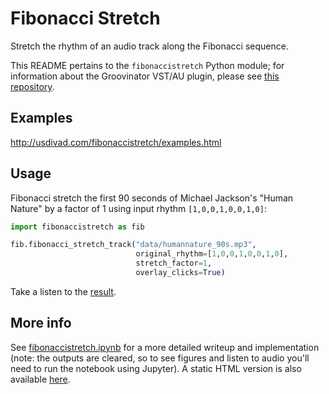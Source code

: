 # Fibonacci Stretch

Stretch the rhythm of an audio track along the Fibonacci sequence.

This README pertains to the `fibonaccistretch` Python module; for information about the Groovinator VST/AU plugin, please see [this repository](https://github.com/usdivad/Groovinator).

## Examples
http://usdivad.com/fibonaccistretch/examples.html

## Usage
Fibonacci stretch the first 90 seconds of Michael Jackson's "Human Nature" by a factor of 1 using input rhythm `[1,0,0,1,0,0,1,0]`:

```python
import fibonaccistretch as fib

fib.fibonacci_stretch_track("data/humannature_90s.mp3",
                            original_rhythm=[1,0,0,1,0,0,1,0],
                            stretch_factor=1,
                            overlay_clicks=True)
```

Take a listen to the [result](data/out_humannature_90s_stretched.mp3).

## More info
See [fibonaccistretch.ipynb](nbs/fibonaccistretch.ipynb) for a more detailed writeup and implementation (note: the outputs are cleared, so to see figures and listen to audio you'll need to run the notebook using Jupyter). A static HTML version is also available [here](http://usdivad.com/fibonaccistretch).